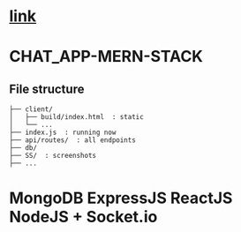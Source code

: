 # [link](https://chatapp-mern-stack-production.up.railway.app/)

# CHAT_APP-MERN-STACK

## File structure

    ├── client/
    │   ├── build/index.html  : static
    │   └── ...
    ├── index.js  : running now
    ├── api/routes/  : all endpoints
    ├── db/
    ├── SS/  : screenshots
    ├── ...

# MongoDB ExpressJS ReactJS NodeJS + Socket.io
